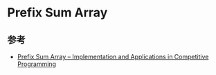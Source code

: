 
# Prefix Sum Array

## 参考
- [Prefix Sum Array – Implementation and Applications in Competitive Programming](https://www.geeksforgeeks.org/prefix-sum-array-implementation-applications-competitive-programming/)
